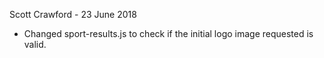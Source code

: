 Scott Crawford - 23 June 2018
 * Changed sport-results.js to check if the initial logo image requested is valid.
